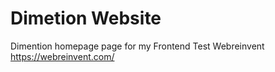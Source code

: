 # Dimetion Website

Dimention homepage page for my Frontend Test Webreinvent https://webreinvent.com/




